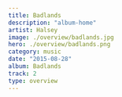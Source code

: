 ```yaml
---
title: Badlands
description: "album-home"
artist: Halsey
image: ./overview/badlands.jpg
hero: ./overview/badlands.png
category: music
date: "2015-08-28"
album: Badlands
track: 2
type: overview
---
```

